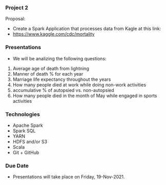 ### Project 2
Proposal:
- Create a Spark Application that processes data from Kagle at this link:
- https://www.kaggle.com/cdc/mortality

### Presentations
- We will be analizing the following questions:
1. Average age of death from lightning
2. Manner of death % for each year
3. Marriage life expectancy throughout the years
4. How many people died at work while doing non-work activities
5. accumulative % of autopsied vs. non-autopsied
6. How many people died in the month of May while engaged in sports activities

### Technologies
- Apache Spark
- Spark SQL
- YARN
- HDFS and/or S3
- Scala
- Git + GitHub

### Due Date
- Presentations will take place on Friday, 19-Nov-2021.

